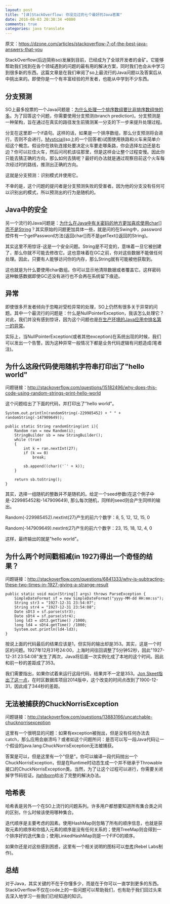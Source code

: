 ```yaml
---
layout: post
title: "[译]StackOverflow: 你没见过的七个最好的Java答案"
date: 2016-08-03 20:30:34 +0800
comments: true
categories: java translate
---
```


原文：<https://dzone.com/articles/stackoverflow-7-of-the-best-java-answers-that-you>

StackOverflow(后边简称so)发展到目前，已经成为了全球开发者的金矿。它能够帮助我们找到在各个领域遇到的问题的最有用的解决方案，同时我们也会从中学习到很多新的东西。这篇文章是在我们审阅了so上最流行的Java问题以及答案后从中挑出来的。即使你是一个有丰富经验的开发者，也能从中学到不少东西。

<!--more-->

## 分支预测

SO上最多投票的一个Java问题是：[为什么处理一个排序数组要比非排序数组快的多](http://stackoverflow.com/questions/11227809/why-is-it-faster-to-process-a-sorted-array-than-an-unsorted-array)。为了回答这个问题，你需要使用分支预测(branch prediction)。分支预测是一种架构，旨在通过在真实的路径发生前猜测某一分支的下一步来提升处理过程。

分支在这里即一个if语句。这样的话，如果是一个排序数组，那么分支预测将会进行，否则不会进行。[Mysticial](http://stackoverflow.com/questions/11227809/why-is-it-faster-to-process-a-sorted-array-than-an-unsorted-array/11227902#11227902)(so上的一个回答者)试图使用铁路和火车来简单介绍这个概念。假设你在铁轨连接处要决定火车要走哪条路，你会选择左边还是右边？你可以拦住火车，然后问司机该往那里，但是这样会让整个过程变慢。因此你只能去猜正确的方向，那么如何去猜呢？最好的办法就是通过观察目前这个火车每次经过时的路线，推测出正确的方向。

这就是分支预测：识别模式并使用它。

不幸的是，这个问题的提问者是分支预测失败的受害者。因为他的分支没有任何可以识别出的模式，所以预测出的行为是随机的。

## Java中的安全

另一个流行的Java问题是：[为什么在Java中有关密码的地方更加喜欢使用char[]而不是String](http://stackoverflow.com/questions/8881291/why-is-char-preferred-over-string-for-passwords-in-java)？其实原始的问题更加具体一些，就是问的在Swing中，password控件有一个getPassword方法(返回char[]而不是getText()返回的String)。

其实这里不用惊讶-这是一个安全问题。String是不可变的，意味着一旦它被创建了，那么你就不可能去修改它。这也意味着在GC之前，你对这些数据不能做任何处理。因此，只要有人能够访问你的内存，那么String就有可能被他获取到。

这也就是为什么要使用char数组。你可以显示地清除数据或者覆盖它。这样密码这种敏感数据即使GC还没有进行也不会再在系统留下痕迹。

## 异常

即使很多开发者倾向于忽略对受检异常的处理，SO上仍然有很多关于异常的问题。其中一个最流行的问题是：什么是NullPointerException，我该怎么处理它？对此，我们并没有感到惊讶，因为这个问题也是[在生产环境的Java应用中排名第一的异常](http://blog.takipi.com/the-top-10-exceptions-types-in-production-java-applications-based-on-1b-events/)。

实际上，当NullPointerException(或者其他exception)在系统出现的时候，我们可以发出一个告警。因为这种异常一般情况下都是业务代码逻辑有问题造成(笔者注)。

## 为什么这段代码使用随机字符串打印出了"hello world"

问题链接：<http://stackoverflow.com/questions/15182496/why-does-this-code-using-random-strings-print-hello-world>

这个问题给出了下面的代码，并打印出了"hello world"。

	System.out.println(randomString(-229985452) + " " + randomString(-147909649));
	
	public static String randomString(int i){
	    Random ran = new Random(i);
	    StringBuilder sb = new StringBuilder();
	    while (true)
	    {
	        int k = ran.nextInt(27);
	        if (k == 0)
	            break;

	        sb.append((char)('`' + k));
	    }

	    return sb.toString();
	}
	
其实，选择一组随机的整数并不是随机的。给定一个seed参数(在这个例子中是-229985452和-147909649), 那么每次随机，同样的seed则会产生同样的输出。

Random(-229985452).nextInt(27)产生的前六个数字：8, 5, 12, 12, 15, 0

Random(-147909649).nextInt(27)产生的前六个数字：23, 15, 18, 12, 4, 0

这样，最终输出的就是"hello world"。

## 为什么两个时间戳相减(in 1927)得出一个奇怪的结果？

问题链接：<http://stackoverflow.com/questions/6841333/why-is-subtracting-these-two-times-in-1927-giving-a-strange-result>

	public static void main(String[] args) throws ParseException {
	    SimpleDateFormat sf = new SimpleDateFormat("yyyy-MM-dd HH:mm:ss");  
	    String str3 = "1927-12-31 23:54:07";  
	    String str4 = "1927-12-31 23:54:08";  
	    Date sDt3 = sf.parse(str3);  
	    Date sDt4 = sf.parse(str4);  
	    long ld3 = sDt3.getTime() /1000;  
	    long ld4 = sDt4.getTime() /1000;
	    System.out.println(ld4-ld3);
	}

按说上面的代码最后的结果应该是1，但实际的输出却是353。其实，这是一个时区的问题。1927年12月31号24:00，上海时间往回调整了5分钟52秒，因此"1927-12-31 23:54:08"发生了两次，Java将后面一次实例化成了本地的这个时间。因此和前一秒的差距成了353。

我们需要指出，如果你试着来运行这段代码，结果并不一定是353。[Jon Skeet指出了这一点](http://stackoverflow.com/a/6841479/5982245)，在时区数据库项目2014版中，这个改变的时间点改到了1900-12-31，因此成了344秒的差距。

## 无法被捕获的ChuckNorrisException

问题链接：<http://stackoverflow.com/questions/13883166/uncatchable-chucknorrisexception>

这里有一个很明显的问题：如果有exception被抛出，但是没有任何办法去catch，那么应用会崩溃吗？或者如这个问题所问：是否可以写一段Java代码让一个假设的java.lang.ChuckNorrisException无法被捕获。

答案是可以，但是这里有一个"但是"。你可以编译一段代码抛出一个ChuckNorrisException，但是在Runtime时动态生成一个并不继承于Throwable接口的ChuckNorrisException类。当然，为了让这个过程可以进行，你需要关闭掉字节码验证。[jtahlborn](http://stackoverflow.com/a/13883510/5982245)给出了完整的解决办法。

## 哈希表

哈希表是另外一个在SO上流行的问题系列。许多用户都想要知道所有集合类之间的区别，什么时候该使用哪种集合。

迭代顺序是主要考虑的因素。使用HashMap则忽略了所有的顺序信息，也就是获取元素的顺序和你插入元素的顺序是没有任何关系的；使用TreeMap则会得到一个排序好的迭代集合；使用LinkedHashMap则是一个FIFO的顺序。

如果你还是对这些感到困惑，这里有一个相关说明的图标可以[参考](http://zeroturnaround.com/wp-content/uploads/2016/04/Java-Collections-cheat-sheet.png)(Rebel Labs制作)。

## 总结

对于Java，其实关键的不在于你懂多少，而是在于你可以一直学到更多的东西。StackOverflow不仅在code上的一些问题可以帮助我们，也有助于我们回过头来去深入地学习一些我们已经知道的知识。